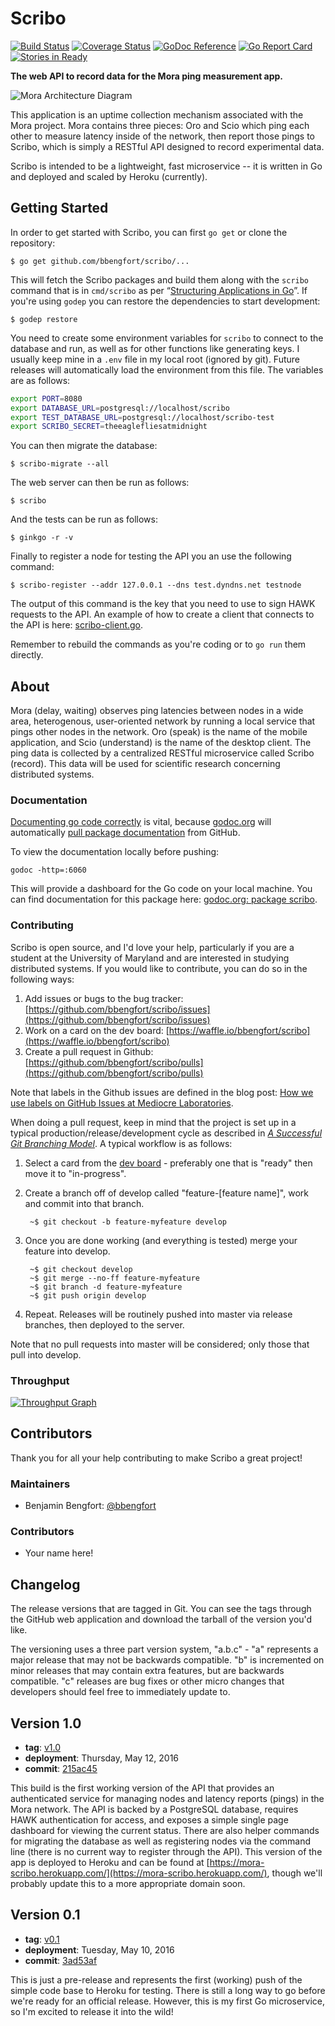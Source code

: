 # Scribo

[![Build Status](https://travis-ci.org/bbengfort/scribo.svg?branch=master)](https://travis-ci.org/bbengfort/scribo)
[![Coverage Status](https://coveralls.io/repos/github/bbengfort/scribo/badge.svg?branch=master)](https://coveralls.io/github/bbengfort/scribo?branch=master)
[![GoDoc Reference](https://godoc.org/github.com/bbengfort/scribo/scribo?status.svg)](https://godoc.org/github.com/bbengfort/scribo/scribo)
[![Go Report Card](https://goreportcard.com/badge/github.com/bbengfort/scribo)](https://goreportcard.com/report/github.com/bbengfort/scribo)
[![Stories in Ready](https://badge.waffle.io/bbengfort/scribo.png?label=ready&title=Ready)](https://waffle.io/bbengfort/scribo)

**The web API to record data for the Mora ping measurement app.**

![Mora Architecture Diagram](http://bbengfort.github.io/assets/images/2016-05-10-mora-architecture.png)

This application is an uptime collection mechanism associated with the Mora project. Mora contains three pieces: Oro and Scio which ping each other to measure latency inside of the network, then report those pings to Scribo, which is simply a RESTful API designed to record experimental data.

Scribo is intended to be a lightweight, fast microservice -- it is written in Go and deployed and scaled by Heroku (currently).

## Getting Started

In order to get started with Scribo, you can first `go get` or clone the repository:

    $ go get github.com/bbengfort/scribo/...  

This will fetch the Scribo packages and build them along with the `scribo` command that is in `cmd/scribo` as per &ldquo;[Structuring Applications in Go](https://medium.com/@benbjohnson/structuring-applications-in-go-3b04be4ff091#.fn6lyl49z)&rdquo;. If you're using `godep` you can restore the dependencies to start development:

    $ godep restore

You need to create some environment variables for `scribo` to connect to the database and run, as well as for other functions like generating keys. I usually keep mine in a `.env` file in my local root (ignored by git). Future releases will automatically load the environment from this file. The variables are as follows:

```bash
export PORT=8080
export DATABASE_URL=postgresql://localhost/scribo
export TEST_DATABASE_URL=postgresql://localhost/scribo-test
export SCRIBO_SECRET=theeaglefliesatmidnight
```

You can then migrate the database:

    $ scribo-migrate --all

The web server can then be run as follows:

    $ scribo

And the tests can be run as follows:

    $ ginkgo -r -v

Finally to register a node for testing the API you an use the following command:

    $ scribo-register --addr 127.0.0.1 --dns test.dyndns.net testnode

The output of this command is the key that you need to use to sign HAWK requests to the API. An example of how to create a client that connects to the API is here: [scribo-client.go](https://gist.github.com/bbengfort/6f156f752435619096bd4770ebea19cb).

Remember to rebuild the commands as you're coding or to `go run` them directly.

## About

Mora (delay, waiting) observes ping latencies between nodes in a wide area, heterogenous, user-oriented network by running a local service that pings other nodes in the network. Oro (speak) is the name of the mobile application, and Scio (understand) is the name of the desktop client. The ping data is collected by a centralized RESTful microservice called Scribo (record). This data will be used for scientific research concerning distributed systems.

### Documentation

[Documenting go code correctly](https://blog.golang.org/godoc-documenting-go-code) is vital, because [godoc.org](https://godoc.org/) will automatically [pull package documentation](https://godoc.org/-/about) from GitHub.

To view the documentation locally before pushing:

    godoc -http=:6060

This will provide a dashboard for the Go code on your local machine. You can find documentation for this package here: [godoc.org: package scribo](https://godoc.org/github.com/bbengfort/scribo/scribo).

### Contributing

Scribo is open source, and I'd love your help, particularly if you are a student at the University of Maryland and are interested in studying distributed systems. If you would like to contribute, you can do so in the following ways:

1. Add issues or bugs to the bug tracker: [https://github.com/bbengfort/scribo/issues](https://github.com/bbengfort/scribo/issues)
2. Work on a card on the dev board: [https://waffle.io/bbengfort/scribo](https://waffle.io/bbengfort/scribo)
3. Create a pull request in Github: [https://github.com/bbengfort/scribo/pulls](https://github.com/bbengfort/scribo/pulls)

Note that labels in the Github issues are defined in the blog post: [How we use labels on GitHub Issues at Mediocre Laboratories](https://mediocre.com/forum/topics/how-we-use-labels-on-github-issues-at-mediocre-laboratories).

When doing a pull request, keep in mind that the project is set up in a typical production/release/development cycle as described in _[A Successful Git Branching Model](http://nvie.com/posts/a-successful-git-branching-model/)_. A typical workflow is as follows:

1. Select a card from the [dev board](https://waffle.io/bbengfort/scribo) - preferably one that is "ready" then move it to "in-progress".

2. Create a branch off of develop called "feature-[feature name]", work and commit into that branch.

        ~$ git checkout -b feature-myfeature develop

3. Once you are done working (and everything is tested) merge your feature into develop.

        ~$ git checkout develop
        ~$ git merge --no-ff feature-myfeature
        ~$ git branch -d feature-myfeature
        ~$ git push origin develop

4. Repeat. Releases will be routinely pushed into master via release branches, then deployed to the server.

Note that no pull requests into master will be considered; only those that pull into develop.

### Throughput

[![Throughput Graph](https://graphs.waffle.io/bbengfort/scribo/throughput.svg)](https://waffle.io/bbengfort/scribo/metrics/throughput)

## Contributors

Thank you for all your help contributing to make Scribo a great project!

### Maintainers

- Benjamin Bengfort: [@bbengfort](https://github.com/bbengfort/)

### Contributors

- Your name here!

## Changelog

The release versions that are tagged in Git. You can see the tags through the GitHub web application and download the tarball of the version you'd like.

The versioning uses a three part version system, "a.b.c" - "a" represents a major release that may not be backwards compatible. "b" is incremented on minor releases that may contain extra features, but are backwards compatible. "c" releases are bug fixes or other micro changes that developers should feel free to immediately update to.

## Version 1.0

* **tag**: [v1.0](https://github.com/bbengfort/scribo/releases/tag/v1.0)
* **deployment**: Thursday, May 12, 2016
* **commit**: [215ac45](https://github.com/bbengfort/scribo/commit/215ac459b67e5709e1eb20b0bdb07b63b9ce5f32)

This build is the first working version of the API that provides an authenticated service for managing nodes and latency reports (pings) in the Mora network. The API is backed by a PostgreSQL database, requires HAWK authentication for access, and exposes a simple single page dashboard for viewing the current status. There are also  helper commands for migrating the database as well as registering nodes via the command line (there is no current way to register through the API). This version of the app is deployed to Heroku and can be found at [https://mora-scribo.herokuapp.com/](https://mora-scribo.herokuapp.com/), though we'll probably update this to a more appropriate domain soon.

## Version 0.1

* **tag**: [v0.1](https://github.com/bbengfort/scribo/releases/tag/v0.1)
* **deployment**: Tuesday, May 10, 2016
* **commit**: [3ad53af](https://github.com/bbengfort/scribo/commit/3ad53af3b06f05016477efe49a0977e8f19b6d7d)

This is just a pre-release and represents the first (working) push of the simple code base to Heroku for testing. There is still a long way to go before we're ready for an official release. However, this is my first Go microservice, so I'm excited to release it into the wild!
